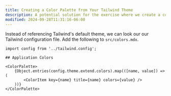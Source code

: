 ```yaml
---
title: Creating a Color Palette from Your Tailwind Theme
description: A potential solution for the exercise where we create a color palette from a Tailwind theme.
modified: 2024-09-28T11:31:16-06:00
---
```


Instead of referencing Tailwind's default theme, we can look our our Tailwind configuration file. Add the following to `src/colors.mdx`.

```mdx
import config from '../tailwind.config';

## Application Colors

<ColorPalette>
	{Object.entries(config.theme.extend.colors).map(([name, value]) => (
		<ColorItem key={name} title={name} colors={value} />
	))}
</ColorPalette>
```
